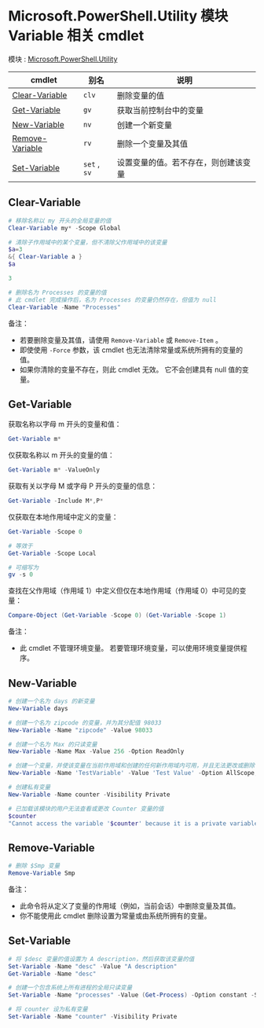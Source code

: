 # Microsoft.PowerShell.Utility 模块 Variable 相关 cmdlet

模块 : [Microsoft.PowerShell.Utility](https://learn.microsoft.com/zh-cn/powershell/module/microsoft.powershell.utility/)

| cmdlet            | 别名         | 说明                                 |
| ----------------- | ------------ | ------------------------------------ |
| [Clear-Variable]  | `clv`        | 删除变量的值                         |
| [Get-Variable]    | `gv`         | 获取当前控制台中的变量               |
| [New-Variable]    | `nv`         | 创建一个新变量                       |
| [Remove-Variable] | `rv`         | 删除一个变量及其值                   |
| [Set-Variable]    | `set` , `sv` | 设置变量的值。若不存在，则创建该变量 |

## Clear-Variable

```powershell
# 移除名称以 my 开头的全局变量的值
Clear-Variable my* -Scope Global

# 清除子作用域中的某个变量，但不清除父作用域中的该变量
$a=3
&{ Clear-Variable a }
$a

3

# 删除名为 Processes 的变量的值
# 此 cmdlet 完成操作后，名为 Processes 的变量仍然存在，但值为 null
Clear-Variable -Name "Processes"
```

备注：

- 若要删除变量及其值，请使用 `Remove-Variable` 或 `Remove-Item` 。
- 即使使用 `-Force` 参数，该 cmdlet 也无法清除常量或系统所拥有的变量的值。
- 如果你清除的变量不存在，则此 cmdlet 无效。 它不会创建具有 null 值的变量。

## Get-Variable

获取名称以字母 m 开头的变量和值：

```powershell
Get-Variable m*
```

仅获取名称以 m 开头的变量的值：

```powershell
Get-Variable m* -ValueOnly
```

获取有关以字母 M 或字母 P 开头的变量的信息：

```powershell
Get-Variable -Include M*,P*
```

仅获取在本地作用域中定义的变量：

```powershell
Get-Variable -Scope 0

# 等效于
Get-Variable -Scope Local

# 可缩写为
gv -s 0
```

查找在父作用域（作用域 1）中定义但仅在本地作用域（作用域 0）中可见的变量：

```powershell
Compare-Object (Get-Variable -Scope 0) (Get-Variable -Scope 1)
```

备注：

- 此 cmdlet 不管理环境变量。 若要管理环境变量，可以使用环境变量提供程序。

## New-Variable

```powershell
# 创建一个名为 days 的新变量
New-Variable days

# 创建一个名为 zipcode 的变量，并为其分配值 98033
New-Variable -Name "zipcode" -Value 98033

# 创建一个名为 Max 的只读变量
New-Variable -Name Max -Value 256 -Option ReadOnly

# 创建一个变量，并使该变量在当前作用域和创建的任何新作用域内可用，并且无法更改或删除
New-Variable -Name 'TestVariable' -Value 'Test Value' -Option AllScope,Constant

# 创建私有变量
New-Variable -Name counter -Visibility Private

# 已加载该模块的用户无法查看或更改 Counter 变量的值
$counter
"Cannot access the variable '$counter' because it is a private variable"
```

## Remove-Variable

```powershell
# 删除 $Smp 变量
Remove-Variable Smp
```

备注：

- 此命令将从定义了变量的作用域（例如，当前会话）中删除变量及其值。
- 你不能使用此 cmdlet 删除设置为常量或由系统所拥有的变量。

## Set-Variable

```powershell
# 将 $desc 变量的值设置为 A description，然后获取该变量的值
Set-Variable -Name "desc" -Value "A description"
Get-Variable -Name "desc"

# 创建一个包含系统上所有进程的全局只读变量
Set-Variable -Name "processes" -Value (Get-Process) -Option constant -Scope global -Description "All processes"

# 将 counter 设为私有变量
Set-Variable -Name "counter" -Visibility Private
```

[Clear-Variable]: https://learn.microsoft.com/zh-cn/powershell/module/microsoft.powershell.utility/clear-variable
[Get-Variable]: https://learn.microsoft.com/zh-cn/powershell/module/microsoft.powershell.utility/get-variable
[New-Variable]: https://learn.microsoft.com/zh-cn/powershell/module/microsoft.powershell.utility/new-variable
[Remove-Variable]: https://learn.microsoft.com/zh-cn/powershell/module/microsoft.powershell.utility/remove-variable
[Set-Variable]: https://learn.microsoft.com/zh-cn/powershell/module/microsoft.powershell.utility/set-variable

